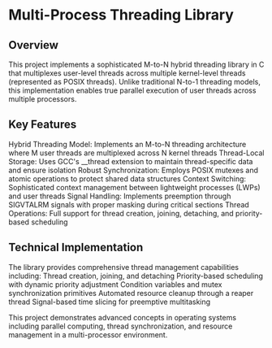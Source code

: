 # Multi-Process Threading Library
## Overview
This project implements a sophisticated M-to-N hybrid threading library in C that multiplexes user-level threads across multiple kernel-level threads (represented as POSIX threads). Unlike traditional N-to-1 threading models, this implementation enables true parallel execution of user threads across multiple processors.

## Key Features
Hybrid Threading Model: Implements an M-to-N threading architecture where M user threads are multiplexed across N kernel threads
Thread-Local Storage: Uses GCC's __thread extension to maintain thread-specific data and ensure isolation
Robust Synchronization: Employs POSIX mutexes and atomic operations to protect shared data structures
Context Switching: Sophisticated context management between lightweight processes (LWPs) and user threads
Signal Handling: Implements preemption through SIGVTALRM signals with proper masking during critical sections
Thread Operations: Full support for thread creation, joining, detaching, and priority-based scheduling

## Technical Implementation
The library provides comprehensive thread management capabilities including:
Thread creation, joining, and detaching
Priority-based scheduling with dynamic priority adjustment
Condition variables and mutex synchronization primitives
Automated resource cleanup through a reaper thread
Signal-based time slicing for preemptive multitasking

This project demonstrates advanced concepts in operating systems including parallel computing, thread synchronization, and resource management in a multi-processor environment.
